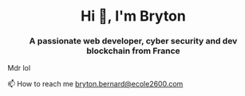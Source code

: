 

<h1 align="center">Hi 👋, I'm Bryton</h1>
<h3 align="center">A passionate web developer, cyber security and dev blockchain from France</h3>

Mdr lol

  
📫 How to reach me bryton.bernard@ecole2600.com
